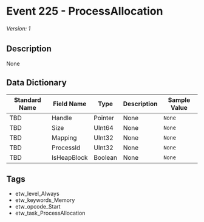 # Event 225 - ProcessAllocation
###### Version: 1

## Description
None

## Data Dictionary
|Standard Name|Field Name|Type|Description|Sample Value|
|---|---|---|---|---|
|TBD|Handle|Pointer|None|`None`|
|TBD|Size|UInt64|None|`None`|
|TBD|Mapping|UInt32|None|`None`|
|TBD|ProcessId|UInt32|None|`None`|
|TBD|IsHeapBlock|Boolean|None|`None`|

## Tags
* etw_level_Always
* etw_keywords_Memory
* etw_opcode_Start
* etw_task_ProcessAllocation